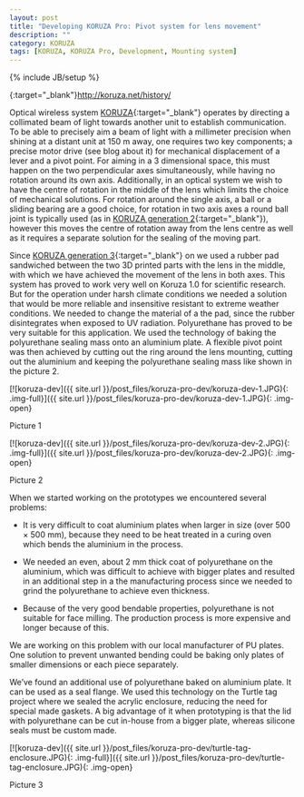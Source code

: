```yaml
---
layout: post
title: "Developing KORUZA Pro: Pivot system for lens movement"
description: ""
category: KORUZA
tags: [KORUZA, KORUZA Pro, Development, Mounting system]
---
```

{% include JB/setup %}

[](){:target="_blank"}http://koruza.net/history/

Optical wireless system [KORUZA](http://koruza.net/){:target="_blank"} operates by directing a collimated beam of light towards another unit to establish communication. To be able to precisely aim a beam of light with a millimeter precision when shining at a distant unit at 150 m away, one requires two key components; a precise motor drive (see blog about it) for mechanical displacement of a lever and a pivot point. For aiming in a 3 dimensional space, this must happen on the two perpendicular axes simultaneously, while having no rotation around its own axis. Additionally, in an optical system we wish to have the centre of rotation in the middle of the lens which limits the choice of mechanical solutions. For rotation around the single axis, a ball or a sliding bearing are a good choice, for rotation in two axis axes a round ball joint is typically used (as in [KORUZA generation 2](http://koruza.net/history/){:target="_blank"}), however this moves the centre of rotation away from the lens centre as well as it requires a separate solution for the sealing of the moving part.

Since [KORUZA generation 3](http://koruza.net/history/){:target="_blank"} on we used a rubber pad sandwiched between the two 3D printed parts with the lens in the middle, with which we have achieved the movement of the lens in both axes.  This system has proved to work very well on Koruza 1.0 for scientific research. But for the operation under harsh climate conditions we needed a solution that would be more reliable and insensitive resistant to extreme weather conditions. We needed to change the material of a the pad, since the rubber disintegrates when exposed to UV radiation. Polyurethane has proved to be very suitable for this application. We used the technology of baking the polyurethane sealing mass onto an aluminium plate. A flexible pivot point was then achieved by cutting out the ring around the lens mounting, cutting out the aluminium and keeping the polyurethane sealing mass like shown in the picture 2.

[![koruza-dev]({{ site.url }}/post_files/koruza-pro-dev/koruza-dev-1.JPG){: .img-full}]({{ site.url }}/post_files/koruza-pro-dev/koruza-dev-1.JPG){: .img-open}
<p class="quiet">Picture 1</p>
[![koruza-dev]({{ site.url }}/post_files/koruza-pro-dev/koruza-dev-2.JPG){: .img-full}]({{ site.url }}/post_files/koruza-pro-dev/koruza-dev-2.JPG){: .img-open}
<p class="quiet">Picture 2</p>


When we started working on the prototypes we encountered several problems:

- It is very difficult to coat aluminium plates when larger in size (over 500 × 500 mm), because they need to be heat treated in a curing oven which bends the aluminium in the process.

- We needed an even, about 2 mm thick coat of polyurethane on the aluminium, which was difficult to achieve with bigger plates and resulted in an additional step in a the manufacturing process since we needed to grind the polyurethane to achieve even thickness.

- Because of the very good bendable properties, polyurethane is not suitable for face milling. The production process is more expensive and longer because of this.

We are working on this problem with our local manufacturer of PU plates. One solution to prevent unwanted bending could be baking only plates of smaller dimensions or each piece separately.

We’ve found an additional use of polyurethane baked on aluminium plate. It can be used as a seal flange. We used this technology on the Turtle tag project where we sealed the acrylic enclosure, reducing the need for special made gaskets. A big advantage of it when prototyping is that the lid with polyurethane can be cut in-house from a bigger plate, whereas silicone seals must be custom made.

[![koruza-dev]({{ site.url }}/post_files/koruza-pro-dev/turtle-tag-enclosure.JPG){: .img-full}]({{ site.url }}/post_files/koruza-pro-dev/turtle-tag-enclosure.JPG){: .img-open}
<p class="quiet">Picture 3</p>












